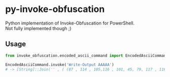 # py-invoke-obfuscation

Python implementation of Invoke-Obfuscation for PowerShell.  
Not fully implemented though ;)

## Usage
```python
from invoke_obfuscation.encoded_ascii_command import EncodedAsciiCommand

EncodedAsciiCommand.invoke('Write-Output AAAAA')
# -> [String]::Join('' , ( (87 , 114 , 105,116 , 101, 45, 79, 117 , 116 ,112, 117, 116,32 ,65,65,65 ,65 , 65) |%{ ( [CHaR] [INt]$_) } ))|.($ShellId[1]+$ShellId[13]+'x')
```